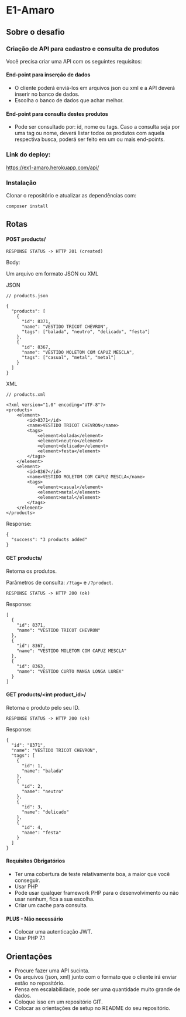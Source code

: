 # E1-Amaro

## Sobre o desafio

### Criação de API para cadastro e consulta de produtos

Você precisa criar uma API com os seguintes requisitos:

#### End-point para inserção de dados

-   O cliente poderá enviá-los em arquivos json ou xml e a API
    deverá inserir no banco de dados.
-   Escolha o banco de dados que achar melhor.

#### End-point para consulta destes produtos

-   Pode ser consultado por: id, nome ou tags. Caso a consulta seja por uma tag ou nome,
    deverá listar todos os produtos com aquela respectiva busca, poderá ser feito em um ou mais end-points.

### Link do deploy:

https://ex1-amaro.herokuapp.com/api/

### Instalação

Clonar o repositório e atualizar as dependências com:

```
composer install
```

## **Rotas**

#### **POST products/**

```
RESPONSE STATUS -> HTTP 201 (created)
```

Body:

Um arquivo em formato JSON ou XML

JSON

```
// products.json

{
  "products": [
    {
      "id": 8371,
      "name": "VESTIDO TRICOT CHEVRON",
      "tags": ["balada", "neutro", "delicado", "festa"]
    },
    {
      "id": 8367,
      "name": "VESTIDO MOLETOM COM CAPUZ MESCLA",
      "tags": ["casual", "metal", "metal"]
    }
  ]
}
```

XML

```
// products.xml

<?xml version="1.0" encoding="UTF-8"?>
<products>
    <element>
        <id>8371</id>
        <name>VESTIDO TRICOT CHEVRON</name>
        <tags>
            <element>balada</element>
            <element>neutro</element>
            <element>delicado</element>
            <element>festa</element>
        </tags>
    </element>
    <element>
        <id>8367</id>
        <name>VESTIDO MOLETOM COM CAPUZ MESCLA</name>
        <tags>
            <element>casual</element>
            <element>metal</element>
            <element>metal</element>
        </tags>
    </element>
</products>
```

Response:

```
{
  "success": "3 products added"
}
```

#### **GET products/**

Retorna os produtos.

Parâmetros de consulta: `/?tag=` e `/?product`.

```
RESPONSE STATUS -> HTTP 200 (ok)
```

Response:

```
[
  {
    "id": 8371,
    "name": "VESTIDO TRICOT CHEVRON"
  },
  {
    "id": 8367,
    "name": "VESTIDO MOLETOM COM CAPUZ MESCLA"
  },
  {
    "id": 8363,
    "name": "VESTIDO CURTO MANGA LONGA LUREX"
  }
]
```

#### **GET products/\<int:product_id>/**

Retorna o produto pelo seu ID.

```
RESPONSE STATUS -> HTTP 200 (ok)
```

Response:

```
{
  "id": "8371",
  "name": "VESTIDO TRICOT CHEVRON",
  "tags": [
    {
      "id": 1,
      "name": "balada"
    },
    {
      "id": 2,
      "name": "neutro"
    },
    {
      "id": 3,
      "name": "delicado"
    },
    {
      "id": 4,
      "name": "festa"
    }
  ]
}
```

#### Requisitos Obrigatórios

-   Ter uma cobertura de teste relativamente boa, a maior que você conseguir.
-   Usar PHP
-   Pode usar qualquer framework PHP para o desenvolvimento ou não usar nenhum, fica a sua escolha.
-   Criar um cache para consulta.

#### PLUS - Não necessário

-   Colocar uma autenticação JWT.
-   Usar PHP 7.1

## Orientações

-   Procure fazer uma API sucinta.
-   Os arquivos (json, xml) junto com o formato que o cliente irá enviar estão no repositório.
-   Pensa em escalabilidade, pode ser uma quantidade muito grande de dados.
-   Coloque isso em um repositório GIT.
-   Colocar as orientações de setup no README do seu repositório.
